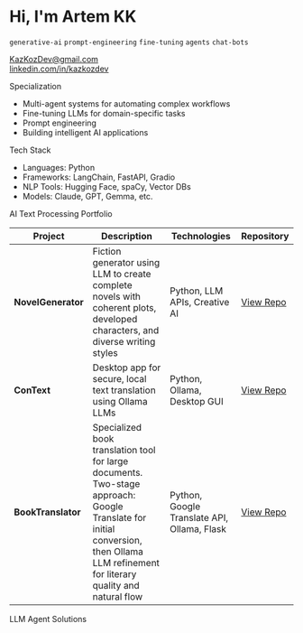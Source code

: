 # Hi, I'm Artem KK
`generative-ai` `prompt-engineering` `fine-tuning` `agents` `chat-bots` 

KazKozDev@gmail.com  
[linkedin.com/in/kazkozdev](https://linkedin.com/in/kazkozdev)

Specialization
- Multi-agent systems for automating complex workflows  
- Fine-tuning LLMs for domain-specific tasks  
- Prompt engineering 
- Building intelligent AI applications  

Tech Stack
- Languages: Python
- Frameworks: LangChain, FastAPI, Gradio
- NLP Tools: Hugging Face, spaCy, Vector DBs
- Models: Claude, GPT, Gemma, etc.

AI Text Processing Portfolio



| Project | Description | Technologies | Repository |
|---------|-------------|--------------|------------|
| **NovelGenerator** | Fiction generator using LLM to create complete novels with coherent plots, developed characters, and diverse writing styles | Python, LLM APIs, Creative AI | [View Repo](https://github.com/KazKozDev/NovelGenerator) |
| **ConText** | Desktop app for secure, local text translation using Ollama LLMs | Python, Ollama, Desktop GUI | [View Repo](https://github.com/KazKozDev/ConText) |
| **BookTranslator** | Specialized book translation tool for large documents. Two-stage approach: Google Translate for initial conversion, then Ollama LLM refinement for literary quality and natural flow | Python, Google Translate API, Ollama, Flask | [View Repo](https://github.com/KazKozDev/book-translator) |


LLM Agent Solutions
